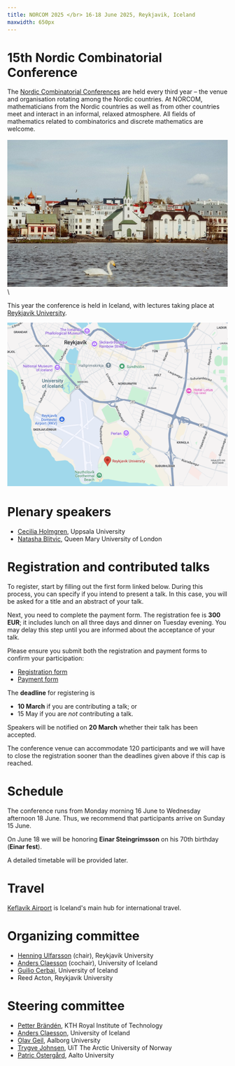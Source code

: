 ```yaml
---
title: NORCOM 2025 </br> 16-18 June 2025, Reykjavik, Iceland
maxwidth: 650px
---
```


# 15th Nordic Combinatorial Conference

The [Nordic Combinatorial
Conferences](https://www.nordiccombinatorics.org/) are held every third
year – the venue and organisation rotating among the Nordic
countries. At NORCOM, mathematicians from the Nordic countries as well
as from other countries meet and interact in an informal, relaxed
atmosphere. All fields of mathematics related to combinatorics and
discrete mathematics are welcome.
\
\
![View from Tjörnin](images/tjornin.jpg) \

This year the conference is held in Iceland, with lectures taking
place at [Reykjavik University](https://www.ru.is/en).

[![Location of Reykjavik University](images/RU.png)](https://maps.app.goo.gl/vAscifVod8ZwsUWS8)

# Plenary speakers

- [Cecilia Holmgren](https://www.uu.se/en/contact-and-organisation/staff?query=N5-824), Uppsala University
- [Natasha Blitvic](https://www.qmul.ac.uk/maths/profiles/blitvicn.html), Queen Mary University of London

# Registration and contributed talks

To register, start by filling out the first form linked below. During
this process, you can specify if you intend to present a talk. In this
case, you will be asked for a title and an abstract of your talk.

Next, you need to complete the payment form. The registration fee is
**300 EUR**; it includes lunch on all three days and dinner on Tuesday
evening. You may delay this step until you are informed about the acceptance
of your talk.

Please ensure you submit both the registration and payment forms to
confirm your participation:

- [Registration form](https://forms.gle/giMofhjCgDQJ6BLp9 )
- [Payment form](https://greidslusida.valitor.is/Tengill/y3he6e)

The **deadline** for registering is

- **10 March** if you are contributing a talk; or
- 15 May if you are *not* contributing a talk.

Speakers will be notified on **20 March** whether their talk has been accepted.

The conference venue can accommodate 120 participants and we will have
to close the registration sooner than the deadlines given above if this
cap is reached.

# Schedule

The conference runs from Monday morning 16 June to Wednesday afternoon
18 June. Thus, we recommend that participants arrive on Sunday 15 June.

On June 18 we will be honoring **Einar Steingrímsson** on his
70th birthday (**Einar fest**).

A detailed timetable will be provided later.

# Travel

[Keflavík Airport](https://www.kefairport.com/) is Iceland's main hub for international travel.

#  Organizing committee

- [Henning Ulfarsson](https://permutatriangle.github.io/authors/ulfarsson.html) (chair), Reykjavik University
- [Anders Claesson](https://akc.is/) (cochair), University of Iceland
- [Guilio Cerbai](https://sites.google.com/view/giulio-cerbai/), University of Iceland
- Reed Acton, Reykjavik University

#  Steering committee

- [Petter Brändén](https://www.kth.se/profile/pbranden), KTH Royal Institute of Technology
- [Anders Claesson](https://english.hi.is/staff/akc), University of Iceland
- [Olav Geil](https://people.math.aau.dk/~olav/), Aalborg University
- [Trygve Johnsen](https://en.uit.no/ansatte/trygve.johnsen), UiT The Arctic University of Norway
- [Patric Östergård](https://users.aalto.fi/~pat/), Aalto University

